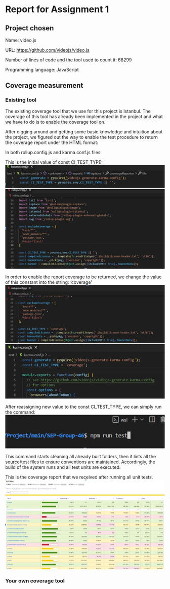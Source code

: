 # Report for Assignment 1

## Project chosen

Name: video.js

URL: https://github.com/videojs/video.js

Number of lines of code and the tool used to count it: 68299

Programming language: JavaScript

## Coverage measurement

### Existing tool
The existing coverage tool that we use for this project is Istanbul. The coverage of this tool has already been implemented in the project and what we have to do is to enable the coverage tool on.

After digging around and getting some basic knowledge and intuition about the project, we figured out the way to enable the test procedure to return the coverage report under the HTML format:

In both rollup.config.js and karma.conf.js files:

This is the initial value of const CI_TEST_TYPE:
![Description of the image](https://github.com/thinhrick0101/demo/blob/main/t%E1%BA%A3i%20xu%E1%BB%91ng%20(1).jpeg)
![Description of the image](https://github.com/thinhrick0101/demo/blob/main/t%E1%BA%A3i%20xu%E1%BB%91ng.jpeg)

In order to enable the report coverage to be returned, we change the value of this constant into the string: ‘coverage’
![Description of the image](https://github.com/thinhrick0101/demo/blob/main/t%E1%BA%A3i%20xu%E1%BB%91ng%20(2).jpeg)
![Description of the image](https://github.com/thinhrick0101/demo/blob/main/t%E1%BA%A3i%20xu%E1%BB%91ng%20(3).jpeg)

After reassigning new value to the const CI_TEST_TYPE, we can simply run the command: 
![Description of the image](https://github.com/thinhrick0101/demo/blob/main/t%E1%BA%A3i%20xu%E1%BB%91ng%20(4).jpeg)


This command starts cleaning all already built folders, then it lints all the source/test files to ensure conventions are maintained. Accordingly, the build of the system runs and all test units are executed.  

This is the coverage report that we received after running all unit tests.
![Description of the image](https://github.com/thinhrick0101/demo/blob/main/t%E1%BA%A3i%20xu%E1%BB%91ng%20(5).jpeg)

### Your own coverage tool
